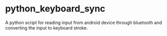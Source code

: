 python_keyboard_sync
====

A python script for reading input from android device through bluetooth and converting the input to keyboard stroke.
